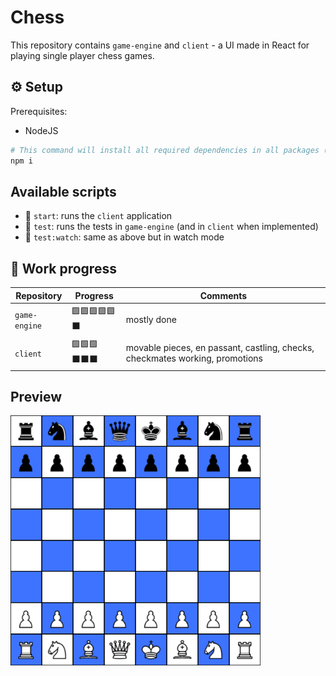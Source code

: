 # Chess

This repository contains `game-engine` and `client` - a UI made in React for playing single player chess games.

## ⚙️ Setup

Prerequisites:

-   NodeJS

```bash
# This command will install all required dependencies in all packages (thanks to npm workspaces)
npm i
```

## Available scripts

-   🚀 `start`: runs the `client` application
-   🧪 `test`: runs the tests in `game-engine` (and in `client` when implemented)
-   🧪 `test:watch`: same as above but in watch mode

## 🚧 Work progress

| Repository    | Progress     | Comments                                                                     |
| ------------- | ------------ | ---------------------------------------------------------------------------- |
| `game-engine` | 🟩🟩🟩🟩🟩⬛ | mostly done                                                                  |
| `client`      | 🟩🟩🟩⬛⬛⬛ | movable pieces, en passant, castling, checks, checkmates working, promotions |

## Preview

<img src="./preview.png" alt="" width="400" height="400"/>
